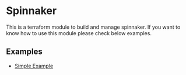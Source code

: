 # Spinnaker

This is a terraform module to build and manage spinnaker. If you want to know how to use this module please check below examples.

## Examples
- [Simple Example](https://github.com/Young-ook/terraform-aws-spinnaker/tree/master/examples/simple)
